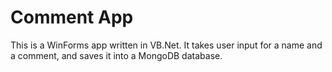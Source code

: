 # Comment App

This is a WinForms app written in VB.Net.
It takes user input for a name and a comment, and saves it into a MongoDB database.

